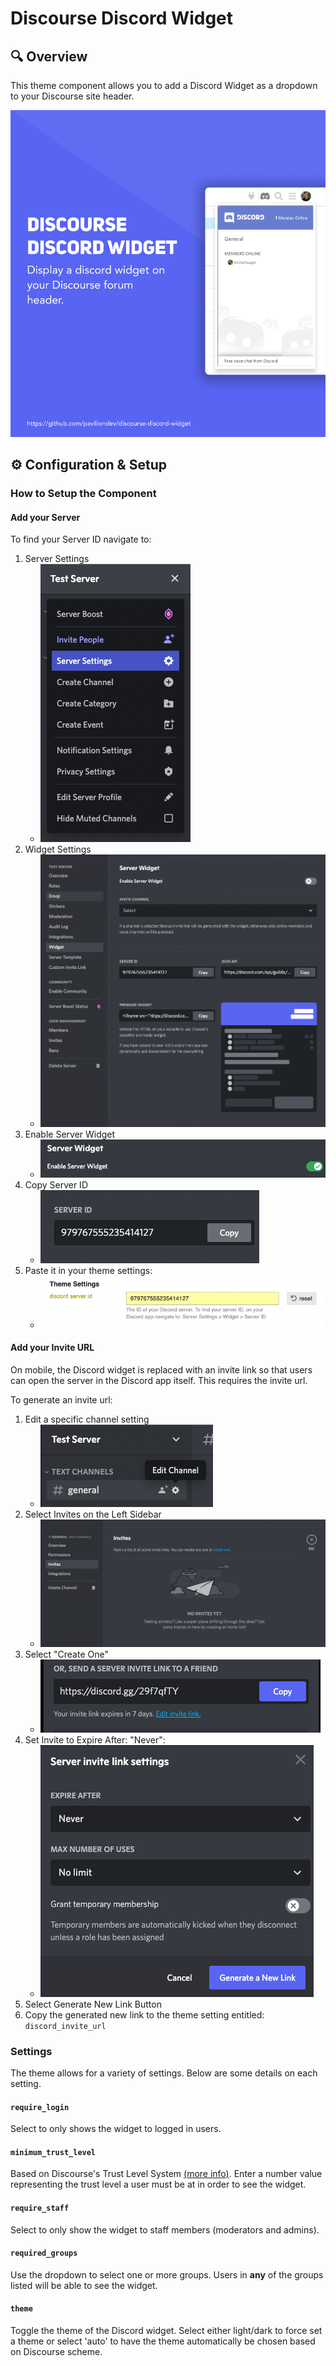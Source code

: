 # Discourse Discord Widget

## 🔍 Overview

This theme component allows you to add a Discord Widget as a dropdown to your Discourse site header.

![Banner Image](.github/images/banner.png)

## ⚙️ Configuration & Setup

### How to Setup the Component

#### Add your Server

To find your Server ID navigate to:

1. Server Settings
   - ![Server Settings](.github/images/server-settings.png)
2. Widget Settings
   - ![Widget Settings](.github/images/widget-settings.png)
3. Enable Server Widget
   - ![Enable Widget](.github/images/enable-server-widget.png)
4. Copy Server ID
   - ![Server ID](.github/images/server-id.png)
5. Paste it in your theme settings:
   - ![Server ID Theme](.github/images/server-id-theme.png)

#### Add your Invite URL

On mobile, the Discord widget is replaced with an invite link so that users can open the server in the Discord app itself. This requires the invite url.

To generate an invite url:

1. Edit a specific channel setting
   - ![Edit Channel](.github/images/edit-channel.png)
2. Select Invites on the Left Sidebar
   - ![Invite Sidebar](.github/images/select-invites.png)
3. Select "Create One"
   - ![Edit Invite Link](.github/images/edit-invite-link.png)
4. Set Invite to Expire After: "Never":
   - ![Edit Invite Expiration](.github/images/invite-no-expiry.png)
5. Select Generate New Link Button
6. Copy the generated new link to the theme setting entitled: `discord_invite_url`

### Settings

The theme allows for a variety of settings. Below are some details on each setting.

#### `require_login`

Select to only shows the widget to logged in users.

#### `minimum_trust_level`

Based on Discourse's Trust Level System [(more info)](https://blog.discourse.org/2018/06/understanding-discourse-trust-levels/). Enter a number value representing the trust level a user must be at in order to see the widget.

#### `require_staff`

Select to only show the widget to staff members (moderators and admins).

#### `required_groups`

Use the dropdown to select one or more groups. Users in **any** of the groups listed will be able to see the widget.

#### `theme`

Toggle the theme of the Discord widget. Select either light/dark to force set a theme or select 'auto' to have the theme automatically be chosen based on Discourse scheme.

